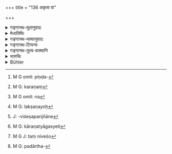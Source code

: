+++
title = "136 अकृता वा"

+++

<details><summary>गङ्गानथ-मूलानुवादः</summary>

Either appointed on not appointed, if a daughter bears a son to a husband of equal status, through that son does the maternal grandfather become endowed with a ‘son’s son’; he shall offer the funeral cake and inherit his property.—(136)
</details>

<details><summary>मेधातिथिः</summary>

अधस्तनोपरितनवाक्यपर्यालोचनया पुत्रिकापुत्रविषय एवायम् अतिशयोक्त्या प्रतीयते । **अकृताया** अपि दुहितुः पुत्रो मातामहधनभाग् इत्य् उक्तम्, किं पुनः **कृताया,** इत्य् एवम् अन्यशेषत्वात् पुत्रिकाया विधिष्व् आनर्थक्यप्रसङ्गान् न दौहित्रस्य रिक्थप्राप्त्यर्थः । 

- <u>ननु</u> च स्मृत्यन्तरे दौहित्रमात्रस्य पिण्डदानाधिकारः[^३८५] श्रूयते- "मातामहानाम् अप्य् एवम्" (य्ध् १.२२६) इति । इहापि प्रकरणं[^३८६] हित्वा श्रुतिवाक्यसामर्थ्येन दौहित्रमात्रविषयतैव प्रतिपत्तुं न्याय्या- **दद्यात् पिण्डं हरेद् धनम्** इति । तथापरम् उक्तम्- "दौहित्रो ह्य् अखिलं रिक्थम्" (म्ध् ९.१३२) इत्यादि । 


[^३८६]:
     M G: karaṇaṃ


[^३८५]:
     M G omit: piṇḍa-

- <u>अत्रोच्यते</u> । यद् उक्तं "मातामहानाम्" (य्ध् १.२२६) इति, तद् बहुवचनं किं व्यक्त्यपेक्ष्यम् उत लक्षणया प्रमातामाहाद्यभिप्रायेण । व्यक्तिपक्ष एकस्यैव मातामहस्य पिण्डदानं प्राप्नोति श्राद्धादिवत् । तच् च सपिण्डीकरणे कृते विरुद्धम् । एवं ह्य् आहुः "अत ऊर्ध्वं त्रिभ्यो दद्यात्" इति । अथापि पितुर् अन्यस्य सपिण्डीकरणम् एव न करिष्यत इत्य् उच्यते । तद् अपि न[^३८७] निषेधाभावात् । लक्षणायाः[^३८८] संनिकर्षो विशेषाभावाल् लक्षणविशेषापरिज्ञाने[^३८९] ऽनवगत्वम् एव स्मृत्यादिबलेन च प्रकरणत्यागस्येति[^३९०] विरोधप्रसङ्गस् तद्विशेषो[^३९१] हि पदार्थः[^३९२] प्रकरणाद् उत्कृष्यते, द्वादशोपसदो ऽहीनस्येतिवत् (च्ड़्। प्म्स् ३.३.१५–१६) । **अकृता वा** इत्य् अस्य चान्यपरत्वम् उक्तम् । तस्मात् पौत्रिकेयविषयम् एतत् ॥ ९.१३६ ॥


[^३९२]:
     M G: padārtha-


[^३९१]:
     M G J: taṃ niveśo


[^३९०]:
     M G: kāraṇatyāgasyeti


[^३८९]:
     J: -viśeṣaparijñāne


[^३८८]:
     M G: lakṣaṇayoḥ


[^३८७]:
     M G omit: na
</details>

<details><summary>गङ्गानथ-भाष्यानुवादः</summary>

By duly considering what has gone before and what follows next, it is clear that the present verse also refers to the Appointed Daughter.

It has been said that the son of the *unappointed* daughter also is entitled to the property of his maternal grandfather; how much more so is the son of the Appointed Daughter entitled to it?—This is the idea meant to be expressed. The verse cannot he taken as laying down the title of the grandson to the property of the maternal grandfather; for if such a general principle were recognised, then there would be no need for the institution of the ‘appointed daughter’ at all.

“But in another Smṛti text it is found to be laid down that it is incumbent upon every daughter’s son to offer the cake to his maternal grandfather:—‘so also on behalf of the mother’s fathers’ (*Yājañvalkya*, 1.228). And in the present verse also, if we ignore the fact of its occurring in a context dealing with the ‘appointed daughter,’ and bear in mind the words of the text itself, it appeal’s only reasonable to take, as pertaining to every daughter’s son, the injunction regarding ‘the offering of cakes and the inheriting of property. In another text also, it has been declared that ‘the *daughter’s son* shall take the entire property etc., etc.’ (*Manu*, 9.132).”

Our answer to the above is as follows:—In the text quoted from Yājñavalkya, we find the term ‘mother’s *fathers*’

in the plural; now does this refer directly to the individual ‘father,’ or indirectly to the ‘mother’s *grandfather*’ and other ancestors? In the former case, it would mean that the offering is to be made to the
*maternal grandfather* only, just like the ordinary ‘*Śrāddha*’ and
other offerings; and this would be wrong, after the ‘*Sapiṇḍīkaraṇa*’ has been done (which has unified the mother’s father with her grandfather and great-grandfather); since it has been declared that ‘after the Sapiṇḍīkaraṇa one shall offer cakes to all the three.’ If it be held that the *Sapiṇḍīkaraṇa* rite itself may not be performed. But this also could not be; as the performance of it is nowhere forbidden. As for ‘indirect’ indication, it can be justified only under very special circumstances; and then too it must be in consonance with the direct declaration of *Śruti texts*. And it is only in very special circumstances that a text ean be entirely separated from the context in which it occurs; as is found to be the case in regard to the ‘Twelve Upasads.’ (*Mīmāṃsā* Sūtra. 3.3.15-16).

As for the epithet ‘*not appointed*,’ it has been already explained that it means something quite different.

For all these reasons, the verse must be taken as referring to *the son of the Appointed Daughter* only.—(136)
</details>

<details><summary>गङ्गानथ-टिप्पन्यः</summary>

‘(*a*) *Akṛtā vā* (*b*) *kṛtā*.’—(*a*) ‘Daughter *not appointed* explicitly, and (*b*) one appointed explicitly’ (Kullūka);—(*b*) ‘unappointed, *i.e*., any ordinary daughter’ (Govindarāja and Nārāyaṇa Nandana);—the ‘unappointed daughter’ is added only hyperbolically, the meaning being that ‘when even the unappointed daughter is entitled to inherit, the appointed one is all the more entitled’ (Medhātithi).

This verse is quoted in *Mitākṣarā* (2.136), to the effect that in the absence of the son and the daughter, the property goes to the daughter’s son. The *Bālambhaṭṭī* adds that Vijñāneśvara had taken the verse as applying *to all* daughters, but Medhātīthi has come to the conclusion that the rule is meant for the ‘Appointed Daughter’ only.

It is quoted in *Aparārka* (p. 435), to the effect that the ‘daughter’s son’ who inherits his grand-father’s property must offer *Śrāddhas* to him;—in *Nṛsiṃhaprasāda* (Vyavahāra 40b);—in *Vīramitrodaya* (Vyavahāra, p. 190a and 205b), which explains that the Appointed Daughter being a ‘son’, her son, even though the ‘son of a daughter’ (*dauhitra*) is virtually the ‘son’s son’ (*pautra*); and hence just as the son’s son inherits the property op the failure of the son, so does the daughter’s son also, on the failure of the daughter;—and by Jîmūtavāhana (*Dāyabhāga*. p. 224).
</details>

<details><summary>गङ्गानथ-तुल्य-वाक्यानि</summary>

*Gautama* (28.9).—‘Some people declare that a daughter becomes an
Appointed Daughter merely by the intention of her father.’

*Yama* (Aparārka, p. 435).—‘The son of the Appointed Daughter should
always offer the Shraddha to his mother’s father.’

*Kātyāyana* (Do.)—‘If one has no son, his Śrāddha should he performed by
his daughter’s son.’

*Skanda* (Do.)—‘If one inherits the property of the father and other
ancestors of his mother, he must perform their Śrāddha in due form.’

*Bṛhaspati* (25.37).—‘Both a son’s son and the son of an Appointed
Daughter lead a man to heaven; both are pronounced to be equal as regards their right of inheritance and the duty of offering balls of meal.’

*Smṛti* (Vivādaratnākara, p. 586).—‘The son’s sou and the son of the
Appointed Daughter both lead one to supreme Bliss; and both are considered equal in the matter of offering the Ball of meal and water, and also in regard to inheritance.’
</details>

<details><summary>भारुचिः</summary>

धनग्रहणस्य पिण्ड]दाननिमित्तत्वात् नियमतो धनहरणं पिण्डदानं च । अकृतायां तु पुत्रिकायां दौहित्रस्येच्छासंनियोगशिष्यं पिण्डदानं धनहरणं च स्यात् । यद्य् अभ्युप[गम्यते विक]ल्पो नियमो वा भवत् । ततः पुत्रिकाविधिनार्थः स्यात् । तस्मात् कृतायां नियमः, अन्यत्र तु विकल्प इत्य् उक्तम् । यद् आह । ९.१३६ ॥
</details>

<details><summary>Bühler</summary>

136	Through that son whom (a daughter), either not appointed or appointed, may bear to (a husband) of equal (caste), his maternal grandfather (has) a son's son; he shall present the funeral cake and take the estate.
</details>
